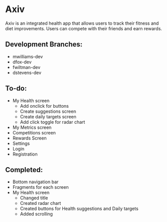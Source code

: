 # Axiv
Axiv is an integrated health app that allows users to track their fitness and
diet improvements. Users can compete with their friends and earn rewards.
## Development Branches:
* mwilliams-dev
* dfox-dev
* fwiltman-dev
* dstevens-dev
## To-do:
* My Health screen
    * Add onclick for buttons
    * Create suggestions screen
    * Create daily targets screen
    * Add click toggle for radar chart
* My Metrics screen
* Competitions screen
* Rewards Screen
* Settings
* Login
* Registration
## Completed:
* Bottom navigation bar
* Fragments for each screen
* My Health screen
    * Changed title
    * Created radar chart
    * Created buttons for Health suggestions and Daily targets
    * Added scrolling
